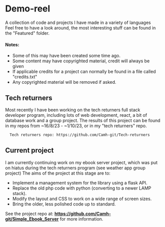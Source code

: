 # Demo-reel
A collection of code and projects I have made in a variety of languages<br>
Feel free to have a look around, the most interesting stuff can be found in the "Featured" folder.

<h4>Notes:</h4>
<ul>
  <li>Some of this may have been created some time ago.</li>
  <li>Some content may have copyrighted material, credit will always be given</li>
  <li>If applicable credits for a project can normally be found in a file called "credits.txt"</li>
  <li>Any copyrighted material will be removed if asked.</li>
</ul>

## Tech returners
Most recently I have been working on the tech returners full stack developer program, including lots of web development, react, a bit of database work and a group project.
The results of this project can be found in my repos from ~16/8/23 - ~1/10/23, or in my "tech returners" repo.
```html
  Tech returners repo: https://github.com/Camh-git/Tech-returners
```

## Current project
I am currently continuing work on my ebook server project, which was put on hiatus during the tech returners program (see weather app group project)
The aims of the project at this stage are to:
  - Implement a management system for the library using a flask API.
  - Replace the old php code with python (converting to a newer LAMP stack).
  - Modify the layout and CSS to work on a wide range of screen sizes.
  - Bring the older, less polished code up to standard.

See the project repo at: **https://github.com/Camh-git/Simple_Ebook_Server** for more information.
